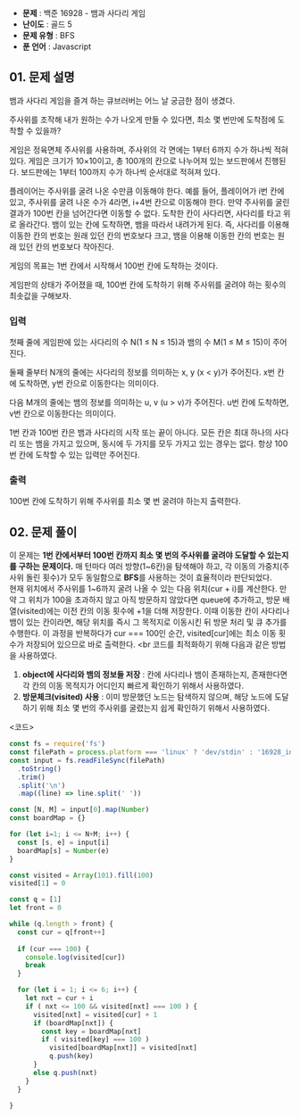 - **문제** : 백준 16928 - 뱀과 사다리 게임 
- **난이도** : 골드 5
- **문제 유형** : BFS
- **푼 언어** : Javascript

## 01. 문제 설명
뱀과 사다리 게임을 즐겨 하는 큐브러버는 어느 날 궁금한 점이 생겼다.

주사위를 조작해 내가 원하는 수가 나오게 만들 수 있다면, 최소 몇 번만에 도착점에 도착할 수 있을까?

게임은 정육면체 주사위를 사용하며, 주사위의 각 면에는 1부터 6까지 수가 하나씩 적혀있다. 게임은 크기가 10×10이고, 총 100개의 칸으로 나누어져 있는 보드판에서 진행된다. 보드판에는 1부터 100까지 수가 하나씩 순서대로 적혀져 있다.

플레이어는 주사위를 굴려 나온 수만큼 이동해야 한다. 예를 들어, 플레이어가 i번 칸에 있고, 주사위를 굴려 나온 수가 4라면, i+4번 칸으로 이동해야 한다. 만약 주사위를 굴린 결과가 100번 칸을 넘어간다면 이동할 수 없다. 도착한 칸이 사다리면, 사다리를 타고 위로 올라간다. 뱀이 있는 칸에 도착하면, 뱀을 따라서 내려가게 된다. 즉, 사다리를 이용해 이동한 칸의 번호는 원래 있던 칸의 번호보다 크고, 뱀을 이용해 이동한 칸의 번호는 원래 있던 칸의 번호보다 작아진다.

게임의 목표는 1번 칸에서 시작해서 100번 칸에 도착하는 것이다.

게임판의 상태가 주어졌을 때, 100번 칸에 도착하기 위해 주사위를 굴려야 하는 횟수의 최솟값을 구해보자.


### 입력
첫째 줄에 게임판에 있는 사다리의 수 N(1 ≤ N ≤ 15)과 뱀의 수 M(1 ≤ M ≤ 15)이 주어진다.

둘째 줄부터 N개의 줄에는 사다리의 정보를 의미하는 x, y (x < y)가 주어진다. x번 칸에 도착하면, y번 칸으로 이동한다는 의미이다.

다음 M개의 줄에는 뱀의 정보를 의미하는 u, v (u > v)가 주어진다. u번 칸에 도착하면, v번 칸으로 이동한다는 의미이다.

1번 칸과 100번 칸은 뱀과 사다리의 시작 또는 끝이 아니다. 모든 칸은 최대 하나의 사다리 또는 뱀을 가지고 있으며, 동시에 두 가지를 모두 가지고 있는 경우는 없다. 항상 100번 칸에 도착할 수 있는 입력만 주어진다.

### 출력
100번 칸에 도착하기 위해 주사위를 최소 몇 번 굴려야 하는지 출력한다.

## 02. 문제 풀이
이 문제는 **1번 칸에서부터 100번 칸까지 최소 몇 번의 주사위를 굴려야 도달할 수 있는지를 구하는 문제이다.** 매 턴마다 여러 방향(1~6칸)을 탐색해야 하고, 각 이동의 가중치(주사위 돌린 횟수)가 모두 동일함으로 **BFS**를 사용하는 것이 효율적이라 판단되었다.
<br>
현재 위치에서 주사위를 1~6까지 굴려 나올 수 있는 다음 위치(cur + i)를 계산한다. 만약 그 위치가 100을 초과하지 않고 아직 방문하지 않았다면 queue에 추가하고, 방문 배열(visited)에는 이전 칸의 이동 횟수에 +1을 더해 저장한다.
이때 이동한 칸이 사다리나 뱀이 있는 칸이라면, 해당 위치를 즉시 그 목적지로 이동시킨 뒤 방문 처리 및 큐 추가를 수행한다.
이 과정을 반복하다가 cur === 100인 순간, visited[cur]에는 최소 이동 횟수가 저장되어 있으므로 바로 출력한다.
<br
코드를 최적화하기 위해 다음과 같은 방법을 사용하였다.
1. **object에 사다리와 뱀의 정보들 저장** : 칸에 사다리나 뱀이 존재하는지, 존재한다면 각 칸의 이동 목적지가 어디인지 빠르게 확인하기 위해서 사용하였다.
2. **방문체크(visited) 사용** : 이미 방문했던 노드는 탐색하지 않으며, 해당 노드에 도달하기 위해 최소 몇 번의 주사위를 굴렸는지 쉽게 확인하기 위해서 사용하였다.

<코드>
``` javascript
const fs = require('fs')
const filePath = process.platform === 'linux' ? 'dev/stdin' : '16928_input.txt'
const input = fs.readFileSync(filePath)
  .toString()
  .trim()
  .split('\n')
  .map((line) => line.split(' ')) 

const [N, M] = input[0].map(Number)
const boardMap = {}

for (let i=1; i <= N+M; i++) {
  const [s, e] = input[i]
  boardMap[s] = Number(e)
}

const visited = Array(101).fill(100)
visited[1] = 0

const q = [1]
let front = 0

while (q.length > front) {
  const cur = q[front++]
  
  if (cur === 100) {
    console.log(visited[cur])
    break
  }

  for (let i = 1; i <= 6; i++) {
    let nxt = cur + i 
    if ( nxt <= 100 && visited[nxt] === 100 ) {
      visited[nxt] = visited[cur] + 1
      if (boardMap[nxt]) {
        const key = boardMap[nxt]
        if ( visited[key] === 100 )
          visited[boardMap[nxt]] = visited[nxt]
          q.push(key)
      } 
      else q.push(nxt)
    } 
  }

}
```